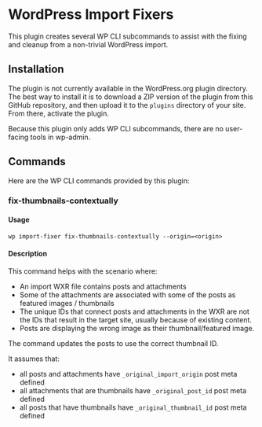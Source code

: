# WordPress Import Fixers

This plugin creates several WP CLI subcommands to assist with the fixing and cleanup from a non-trivial WordPress import.

## Installation

The plugin is not currently available in the WordPress.org plugin directory. The best way to install it is to download a ZIP version of the plugin from this GitHub repository, and then upload it to the `plugins` directory of your site. From there, activate the plugin.

Because this plugin only adds WP CLI subcommands, there are no user-facing tools in wp-admin.

## Commands

Here are the WP CLI commands provided by this plugin:

### fix-thumbnails-contextually

#### Usage

`wp import-fixer fix-thumbnails-contextually --origin=<origin>`

#### Description

This command helps with the scenario where:

* An import WXR file contains posts and attachments
* Some of the attachments are associated with some of the posts as featured images / thumbnails
* The unique IDs that connect posts and attachments in the WXR are not the IDs that result in the target site, usually because of existing content.
* Posts are displaying the wrong image as their thumbnail/featured image.

The command updates the posts to use the correct thumbnail ID.

It assumes that:
 
 * all posts and attachments have `_original_import_origin` post meta defined
 * all attachments that are thumbnails have `_original_post_id` post meta defined
 * all posts that have thumbnails have `_original_thumbnail_id` post meta defined
 
 